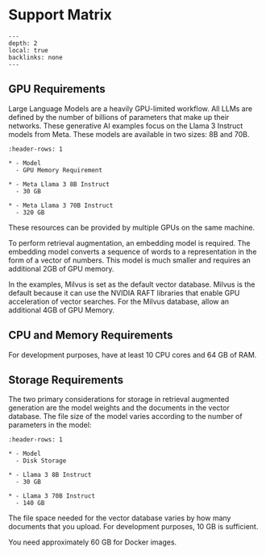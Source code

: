 <!--
  SPDX-FileCopyrightText: Copyright (c) 2023 NVIDIA CORPORATION & AFFILIATES. All rights reserved.
  SPDX-License-Identifier: Apache-2.0

  Licensed under the Apache License, Version 2.0 (the "License");
  you may not use this file except in compliance with the License.
  You may obtain a copy of the License at

  http://www.apache.org/licenses/LICENSE-2.0

  Unless required by applicable law or agreed to in writing, software
  distributed under the License is distributed on an "AS IS" BASIS,
  WITHOUT WARRANTIES OR CONDITIONS OF ANY KIND, either express or implied.
  See the License for the specific language governing permissions and
  limitations under the License.
-->

# Support Matrix

```{contents}
---
depth: 2
local: true
backlinks: none
---
```

## GPU Requirements

Large Language Models are a heavily GPU-limited workflow.
All LLMs are defined by the number of billions of parameters that make up their networks.
These generative AI examples focus on the Llama 3 Instruct models from Meta.
These models are available in two sizes: 8B and 70B.

```{list-table}
:header-rows: 1

* - Model
  - GPU Memory Requirement

* - Meta Llama 3 8B Instruct
  - 30 GB

* - Meta Llama 3 70B Instruct
  - 320 GB

```

These resources can be provided by multiple GPUs on the same machine.

To perform retrieval augmentation, an embedding model is required.
The embedding model converts a sequence of words to a representation in the form of a vector of numbers.
This model is much smaller and requires an additional 2GB of GPU memory.

In the examples, Milvus is set as the default vector database.
Milvus is the default because it can use the NVIDIA RAFT libraries that enable GPU acceleration of vector searches.
For the Milvus database, allow an additional 4GB of GPU Memory.

## CPU and Memory Requirements

For development purposes, have at least 10 CPU cores and 64 GB of RAM.

## Storage Requirements

The two primary considerations for storage in retrieval augmented generation are the model weights and the documents in the vector database.
The file size of the model varies according to the number of parameters in the model:

```{list-table}
:header-rows: 1

* - Model
  - Disk Storage

* - Llama 3 8B Instruct
  - 30 GB

* - Llama 3 70B Instruct
  - 140 GB

```

The file space needed for the vector database varies by how many documents that you upload.
For development purposes, 10 GB is sufficient.

You need approximately 60 GB for Docker images.
